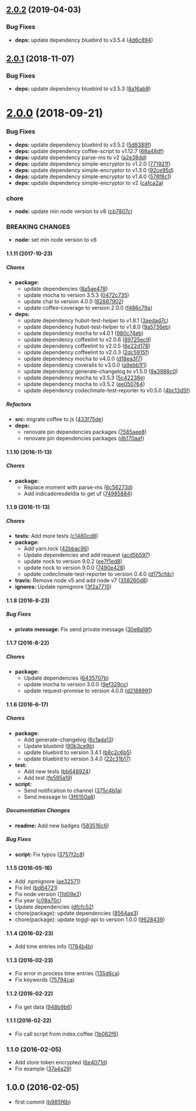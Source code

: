 ## [2.0.2](https://github.com/lgaticaq/hubot-toggl-payment/compare/v2.0.1...v2.0.2) (2019-04-03)


### Bug Fixes

* **deps:** update dependency bluebird to v3.5.4 ([4d6c894](https://github.com/lgaticaq/hubot-toggl-payment/commit/4d6c894))

## [2.0.1](https://github.com/lgaticaq/hubot-toggl-payment/compare/v2.0.0...v2.0.1) (2018-11-07)


### Bug Fixes

* **deps:** update dependency bluebird to v3.5.3 ([8a16ab8](https://github.com/lgaticaq/hubot-toggl-payment/commit/8a16ab8))

# [2.0.0](https://github.com/lgaticaq/hubot-toggl-payment/compare/v1.1.11...v2.0.0) (2018-09-21)


### Bug Fixes

* **deps:** update dependency bluebird to v3.5.2 ([5d8389f](https://github.com/lgaticaq/hubot-toggl-payment/commit/5d8389f))
* **deps:** update dependency coffee-script to v1.12.7 ([68a48df](https://github.com/lgaticaq/hubot-toggl-payment/commit/68a48df))
* **deps:** update dependency parse-ms to v2 ([a2e38dd](https://github.com/lgaticaq/hubot-toggl-payment/commit/a2e38dd))
* **deps:** update dependency simple-encryptor to v1.2.0 ([771921f](https://github.com/lgaticaq/hubot-toggl-payment/commit/771921f))
* **deps:** update dependency simple-encryptor to v1.3.0 ([92ce95d](https://github.com/lgaticaq/hubot-toggl-payment/commit/92ce95d))
* **deps:** update dependency simple-encryptor to v1.4.0 ([578f8c1](https://github.com/lgaticaq/hubot-toggl-payment/commit/578f8c1))
* **deps:** update dependency simple-encryptor to v2 ([cafca2a](https://github.com/lgaticaq/hubot-toggl-payment/commit/cafca2a))


### chore

* **node:** update min node version to v8 ([cb7807c](https://github.com/lgaticaq/hubot-toggl-payment/commit/cb7807c))


### BREAKING CHANGES

* **node:** set min node version to v8

#### 1.1.11 (2017-10-23)

##### Chores

* **package:**
  * update dependencies ([8a5ae478](https://github.com/lgaticaq/hubot-toggl-payment/commit/8a5ae478442d486af079ebec4b4d94cf53bf8f79))
  * update mocha to version 3.5.3 ([0472c735](https://github.com/lgaticaq/hubot-toggl-payment/commit/0472c735deaa7fe398bf094f73621f4c1b32dc41))
  * update chai to version 4.0.0 ([82887902](https://github.com/lgaticaq/hubot-toggl-payment/commit/8288790290bec7c00cc1aced944e3656c37dc010))
  * update coffee-coverage to version 2.0.0 ([f486c79a](https://github.com/lgaticaq/hubot-toggl-payment/commit/f486c79a4459ff5626f51d88ee0115d49282c342))
* **deps:**
  * update dependency hubot-test-helper to v1.8.1 ([3aedad7c](https://github.com/lgaticaq/hubot-toggl-payment/commit/3aedad7c3aa0d174d4ad7186663a49b188b4a7c2))
  * update dependency hubot-test-helper to v1.8.0 ([9a5736eb](https://github.com/lgaticaq/hubot-toggl-payment/commit/9a5736eb987b0dc64e979ea0006924af6b2e5e88))
  * update dependency mocha to v4.0.1 ([980c74eb](https://github.com/lgaticaq/hubot-toggl-payment/commit/980c74eb09305d12b3b740f8fe1c591731d4e5b1))
  * update dependency coffeelint to v2.0.6 ([89725ec9](https://github.com/lgaticaq/hubot-toggl-payment/commit/89725ec96354a17cb4d1b7362ff4334a6753a4ee))
  * update dependency coffeelint to v2.0.5 ([6e22d178](https://github.com/lgaticaq/hubot-toggl-payment/commit/6e22d17872c6b4122039c5b187008caecaced78b))
  * update dependency coffeelint to v2.0.3 ([2dc5915f](https://github.com/lgaticaq/hubot-toggl-payment/commit/2dc5915f54879a5770e8e70fe83859ba730b62fa))
  * update dependency mocha to v4.0.0 ([d18ea3f7](https://github.com/lgaticaq/hubot-toggl-payment/commit/d18ea3f7ff727b3caebbdfd66786504a39ed44fc))
  * update dependency coveralls to v3.0.0 ([a9ebb1f1](https://github.com/lgaticaq/hubot-toggl-payment/commit/a9ebb1f151bc6522ea0cf75275c763ec3c3bdcfe))
  * update dependency generate-changelog to v1.5.0 ([9a3988c0](https://github.com/lgaticaq/hubot-toggl-payment/commit/9a3988c0471a084dd3631f5c8af60aa7802685dd))
  * update dependency mocha to v3.5.3 ([5c42238e](https://github.com/lgaticaq/hubot-toggl-payment/commit/5c42238e6f7d2dd5312d56c24eda99a5a6e77e8b))
  * update dependency mocha to v3.5.2 ([ee050764](https://github.com/lgaticaq/hubot-toggl-payment/commit/ee0507646640db4260c91cc726b27423ca1fd748))
  * update dependency codeclimate-test-reporter to v0.5.0 ([4bc13d5f](https://github.com/lgaticaq/hubot-toggl-payment/commit/4bc13d5f155c887566b2e549b6cefb0673639dc6))

##### Refactors

* **src:** migrate coffee to js ([433f75de](https://github.com/lgaticaq/hubot-toggl-payment/commit/433f75de252390ca89c2a0c2b12d545c06d33828))
* **deps:**
  * renovate pin dependencies packages ([7585aee8](https://github.com/lgaticaq/hubot-toggl-payment/commit/7585aee89b7b0c1022b349d26cda21567fb637e3))
  * renovate pin dependencies packages ([db170aaf](https://github.com/lgaticaq/hubot-toggl-payment/commit/db170aaffa3d7c9ca65d7eb7bebb7bfcd6cfc3f2))

#### 1.1.10 (2016-11-13)

##### Chores

* **package:**
  * Replace moment with parse-ms ([6c56273d](https://github.com/lgaticaq/hubot-toggl-payment/commit/6c56273d9a2f6f2c9fc99d3698e6e6ad5e8a00a2))
  * Add indicadoresdeldia to get uf ([74985884](https://github.com/lgaticaq/hubot-toggl-payment/commit/74985884224b876d09942a46a9ee5b1cc15b3145))

#### 1.1.9 (2016-11-13)

##### Chores

* **tests:** Add more tests ([c1480cd8](https://github.com/lgaticaq/hubot-toggl-payment/commit/c1480cd849badce4e0abc0c6a1c096d88b7ead68))
* **package:**
  * Add yarn.lock ([42bbac96](https://github.com/lgaticaq/hubot-toggl-payment/commit/42bbac96525754c1576fdf5d98efa83d254d07a4))
  * Update dependencies and add request ([acd5b597](https://github.com/lgaticaq/hubot-toggl-payment/commit/acd5b597e705d2b179a0f1c7c1773c48389ebedb))
  * update nock to version 9.0.2 ([ee7f1ed8](https://github.com/lgaticaq/hubot-toggl-payment/commit/ee7f1ed84429d12249a63cefdaaf96748b795c6b))
  * update nock to version 9.0.0 ([7490e428](https://github.com/lgaticaq/hubot-toggl-payment/commit/7490e428046fa1e191ac3fbd7be8ed6dd35c2d7f))
  * update codeclimate-test-reporter to version 0.4.0 ([d175cfdc](https://github.com/lgaticaq/hubot-toggl-payment/commit/d175cfdcb6ef02d2ddbf5778fee5cccd68a6b87c))
* **travis:** Remove node v5 and add node v7 ([358260d8](https://github.com/lgaticaq/hubot-toggl-payment/commit/358260d826b01d4d5656c6cbb65702779a3afefa))
* **ignores:** Update npmignore ([3f2a7715](https://github.com/lgaticaq/hubot-toggl-payment/commit/3f2a77159d3a35fdd892606d5e5f0a76a1f1bf1c))

#### 1.1.8 (2016-8-23)

##### Bug Fixes

* **private message:** Fix send private message ([30e8a18f](https://github.com/lgaticaq/hubot-toggl-payment/commit/30e8a18fff03a453b51689e96469cff6f4f7c79f))

#### 1.1.7 (2016-8-22)

##### Chores

* **package:**
  * Update dependencies ([6435707b](https://github.com/lgaticaq/hubot-toggl-payment/commit/6435707b8bb937aaac4e9980caeb7fc401ddc6ac))
  * update mocha to version 3.0.0 ([9ef329cc](https://github.com/lgaticaq/hubot-toggl-payment/commit/9ef329cca578a9e53d4faae39d143f589ab35bfc))
  * update request-promise to version 4.0.0 ([d2188991](https://github.com/lgaticaq/hubot-toggl-payment/commit/d21889912eb605fe2faf642e7e33bffa32627083))

#### 1.1.6 (2016-6-17)

##### Chores

* **package:**
  * Add generate-changelog ([6c1ada13](https://github.com/lgaticaq/hubot-toggl-payment/commit/6c1ada13b981ceb3a77a909e4fada4f487a9c3fc))
  * Update bluebird ([90b3ce9b](https://github.com/lgaticaq/hubot-toggl-payment/commit/90b3ce9b5ca35fe2e8d4eba84ef27b41bd10775b))
  * update bluebird to version 3.4.1 ([b8c2c6b5](https://github.com/lgaticaq/hubot-toggl-payment/commit/b8c2c6b55dfcde85226a8100cb9210a4de3de278))
  * update bluebird to version 3.4.0 ([22c31b17](https://github.com/lgaticaq/hubot-toggl-payment/commit/22c31b17f8328c38d416f1a39cb5bcb6624f2e1f))
* **test:**
  * Add new tests ([bb648924](https://github.com/lgaticaq/hubot-toggl-payment/commit/bb64892404e440aedf545b8b89240f52f6b60aa7))
  * Add test ([fe595a19](https://github.com/lgaticaq/hubot-toggl-payment/commit/fe595a19800a56d2468a608e836c48515661dadc))
* **script:**
  * Send notification to channel ([375c4b1a](https://github.com/lgaticaq/hubot-toggl-payment/commit/375c4b1a115c78eb9ad202f97fec7cf02464527b))
  * Send message to ([3f6150a8](https://github.com/lgaticaq/hubot-toggl-payment/commit/3f6150a816ebe636cf12157d764ea624044443d9))

##### Documentation Changes

* **readme:** Add new badges ([583516c6](https://github.com/lgaticaq/hubot-toggl-payment/commit/583516c6ba7b465aad9affa778749b4e0a96d9be))

##### Bug Fixes

* **script:** Fix typos ([3757f2c8](https://github.com/lgaticaq/hubot-toggl-payment/commit/3757f2c8730e41016c72e22c4d008df45ad34ba4))

#### 1.1.5 (2016-05-16)

* Add .npmignore ([ae32571](https://github.com/lgaticaq/hubot-toggl-payment/commit/ae32571))
* Fix lint ([bd84721](https://github.com/lgaticaq/hubot-toggl-payment/commit/bd84721))
* Fix node version ([11d09e2](https://github.com/lgaticaq/hubot-toggl-payment/commit/11d09e2))
* Fix year ([c08a70c](https://github.com/lgaticaq/hubot-toggl-payment/commit/c08a70c))
* Update dependencies ([dfcfc52](https://github.com/lgaticaq/hubot-toggl-payment/commit/dfcfc52))
* chore(package): update dependencies ([8564ae3](https://github.com/lgaticaq/hubot-toggl-payment/commit/8564ae3))
* chore(package): update toggl-api to version 1.0.0 ([9628439](https://github.com/lgaticaq/hubot-toggl-payment/commit/9628439))

#### 1.1.4 (2016-02-23)

* Add time entries info ([1784b4b](https://github.com/lgaticaq/hubot-toggl-payment/commit/1784b4b))

#### 1.1.3 (2016-02-23)

* Fix error in process time entries ([135d6ca](https://github.com/lgaticaq/hubot-toggl-payment/commit/135d6ca))
* Fix keywords ([75794ca](https://github.com/lgaticaq/hubot-toggl-payment/commit/75794ca))

#### 1.1.2 (2016-02-22)

* Fix get data ([948b9b6](https://github.com/lgaticaq/hubot-toggl-payment/commit/948b9b6))

#### 1.1.1 (2016-02-22)

* Fix call script from index.coffee ([1b082f6](https://github.com/lgaticaq/hubot-toggl-payment/commit/1b082f6))

### 1.1.0 (2016-02-05)

* Add store token encrypted ([6e4071d](https://github.com/lgaticaq/hubot-toggl-payment/commit/6e4071d))
* Fix example ([37a4a29](https://github.com/lgaticaq/hubot-toggl-payment/commit/37a4a29))

## 1.0.0 (2016-02-05)

* first commit ([b985f6b](https://github.com/lgaticaq/hubot-toggl-payment/commit/b985f6b))
